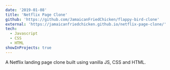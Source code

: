 ```yaml
---
date: '2019-01-08'
title: 'Netflix Page Clone'
github: 'https://github.com/JamaicanFriedChicken/flappy-bird-clone'
external: 'https://jamaicanfriedchicken.github.io/netflix-page-clone/'
tech:
  - Javascript
  - CSS
  - HTML
showInProjects: true
---
```


A Netflix landing page clone built using vanilla JS, CSS and HTML.
